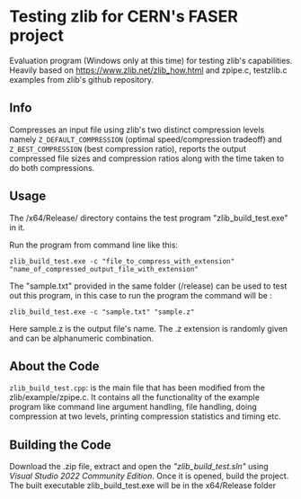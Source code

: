 # Testing zlib for CERN's FASER project 
Evaluation program (Windows only at this time) for testing zlib's capabilities.
Heavily based on https://www.zlib.net/zlib_how.html and zpipe.c, testzlib.c examples from zlib's github repository.

## Info
Compresses an input file using zlib's two distinct compression levels namely `Z_DEFAULT_COMPRESSION` (optimal speed/compression tradeoff) and `Z_BEST_COMPRESSION` (best compression ratio), reports the output compressed file sizes and compression ratios along with the time taken to do both compressions.

## Usage
The /x64/Release/ directory contains the test program "zlib_build_test.exe" in it. 

Run the program from command line like this:

`zlib_build_test.exe -c "file_to_compress_with_extension" "name_of_compressed_output_file_with_extension"`

The "sample.txt" provided in the same folder (/release) can be used to test out this program, in this case to run the program the command will be :

`zlib_build_test.exe -c "sample.txt" "sample.z"` 

Here sample.z is the output file's name. The .z extension is randomly given and can be alphanumeric combination.

## About the Code
`zlib_build_test.cpp`: is the main file that has been modified from the zlib/example/zpipe.c. It contains all the functionality of the example program like command line argument handling, file handling, doing compression at two levels, printing compression statistics and timing etc.

## Building the Code
Download the .zip file, extract and open the *"zlib_build_test.sln"* using *Visual Studio 2022 Community Edition*. Once it is opened, build the project. The built executable zlib_build_test.exe will be in the x64/Release folder
